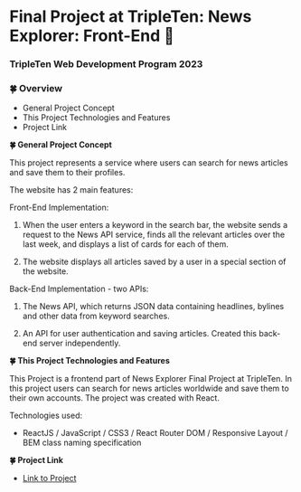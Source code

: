 # Final Project at TripleTen: News Explorer: Front-End :seedling:

### TripleTen Web Development Program 2023

### :four_leaf_clover: Overview

- General Project Concept
- This Project Technologies and Features
- Project Link

**:four_leaf_clover: General Project Concept**

This project represents a service where users can search for news articles and save them to their profiles.

The website has 2 main features:

Front-End Implementation:

1. When the user enters a keyword in the search bar, the website sends a request to the News API service, finds all the relevant articles over the last week, and displays a list of cards for each of them.

2. The website displays all articles saved by a user in a special section of the website.

Back-End Implementation - two APIs:

1. The News API, which returns JSON data containing headlines, bylines and other data from keyword searches.

2. An API for user authentication and saving articles. Created this back-end server independently.

**:four_leaf_clover: This Project Technologies and Features**

This Project is a frontend part of News Explorer Final Project at TripleTen. In this project users can search for news articles worldwide and save them to their own accounts. The project was created with React.

Technologies used:

- ReactJS / JavaScript / CSS3 / React Router DOM / Responsive Layout / BEM class naming specification

**:four_leaf_clover: Project Link**

- [Link to Project](https://www.news-explorer.click)
